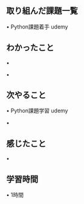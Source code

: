 ## 取り組んだ課題一覧
• Python課題着手 udemy

## わかったこと
•

• 

## 次やること
• Python課題学習  udemy

• 

## 感じたこと
• 

## 学習時間
• 1時間